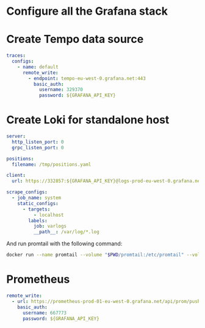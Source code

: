 # Configure all the Grafana stack

# Create Tempo data source

```yaml
traces:
  configs:
    - name: default
      remote_write:
        - endpoint: tempo-eu-west-0.grafana.net:443
          basic_auth:
            username: 329370
            password: ${GRAFANA_API_KEY}
```

# Create Loki for standalone host

```yaml
server:
  http_listen_port: 0
  grpc_listen_port: 0

positions:
  filename: /tmp/positions.yaml

client:
  url: https://332857:${GRAFANA_API_KEY}@logs-prod-eu-west-0.grafana.net/loki/api/v1/push

scrape_configs:
  - job_name: system
    static_configs:
      - targets:
          - localhost
        labels:
          job: varlogs
          __path__: /var/log/*.log
```

And run promtail with the following command:

```bash
docker run --name promtail --volume "$PWD/promtail:/etc/promtail" --volume "/var/log:/var/log" grafana/promtail:master -config.file=/etc/promtail/config.yaml
```

# Prometheus

```yaml
remote_write:
  - url: https://prometheus-prod-01-eu-west-0.grafana.net/api/prom/push
    basic_auth:
      username: 667773
      password: ${GRAFANA_API_KEY}
```
